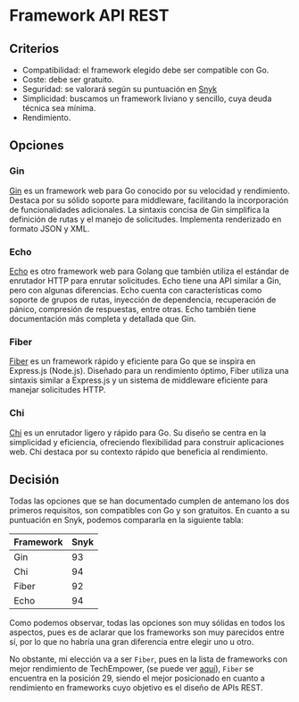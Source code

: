 # Framework API REST

## Criterios

* Compatibilidad: el framework elegido debe ser compatible con Go.
* Coste: debe ser gratuito.
* Seguridad: se valorará según su puntuación en [Snyk](https://snyk.io/advisor/golang)
* Simplicidad: buscamos un framework liviano y sencillo, cuya deuda técnica sea mínima.
* Rendimiento.

## Opciones

### Gin

[Gin](https://github.com/gin-gonic/gin) es un framework web para Go conocido por su velocidad y rendimiento. Destaca por su sólido soporte para middleware, facilitando la incorporación de funcionalidades adicionales. La sintaxis concisa de Gin simplifica la definición de rutas y el manejo de solicitudes. Implementa renderizado en formato JSON y XML.

### Echo

[Echo](https://github.com/labstack/echo) es otro framework web para Golang que también utiliza el estándar de enrutador HTTP para enrutar solicitudes. Echo tiene una API similar a Gin, pero con algunas diferencias. Echo cuenta con características como soporte de grupos de rutas, inyección de dependencia, recuperación de pánico, compresión de respuestas, entre otras. Echo también tiene documentación más completa y detallada que Gin.

### Fiber

[Fiber](https://github.com/gofiber/fiber) es un framework rápido y eficiente para Go que se inspira en Express.js (Node.js). Diseñado para un rendimiento óptimo, Fiber utiliza una sintaxis similar a Express.js y un sistema de middleware eficiente para manejar solicitudes HTTP.

### Chi

[Chi](https://github.com/go-chi/chi) es un enrutador ligero y rápido para Go. Su diseño se centra en la simplicidad y eficiencia, ofreciendo flexibilidad para construir aplicaciones web. Chi destaca por su contexto rápido que beneficia al rendimiento.

## Decisión

Todas las opciones que se han documentado cumplen de antemano los dos primeros requisitos, son compatibles con Go y son gratuitos. En cuanto a su puntuación en Snyk, podemos compararla en la siguiente tabla:

| Framework | Snyk | 
|-----------|------|
| Gin       | 93   |
| Chi       | 94   |
| Fiber     | 92   |
| Echo      | 94   |

Como podemos observar, todas las opciones son muy sólidas en todos los aspectos, pues es de aclarar que los frameworks son muy parecidos entre sí, por lo que no habría una gran diferencia entre elegir uno u otro. 

No obstante, mi elección va a ser `Fiber`, pues en la lista de frameworks con mejor rendimiento de TechEmpower, (se puede ver [aquí](https://www.techempower.com/benchmarks/#hw=ph&test=fortune&section=data-r22)), `Fiber` se encuentra en la posición 29, siendo el mejor posicionado en cuanto a rendimiento en frameworks cuyo objetivo es el diseño de APIs REST.